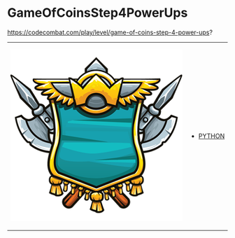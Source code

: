 # GameOfCoinsStep4PowerUps 

https://codecombat.com/play/level/game-of-coins-step-4-power-ups?
<table>
<tr>
<td>

![Hero Picture](hero.png?raw=true "Hero Picture")

</td>
<td>
<ul>
<li>

[PYTHON](GameOfCoinsStep4PowerUps.py)

</li>
</td>
</tr>
<table>